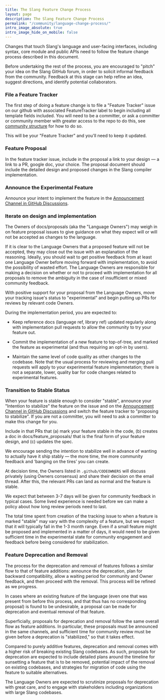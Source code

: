 ```yaml
---
title: The Slang Feature Change Process
layout: page
description: The Slang Feature Change Process
permalink: "/community/language-change-process/"
intro_image_absolute: true
intro_image_hide_on_mobile: false
---
```


Changes that touch Slang's language and user-facing interfaces, including syntax, core module and public APIs need to follow the feature change process described in this document.

Before undertaking the rest of the process, you are encouraged to "pitch" your idea on the Slang GitHub forum, in order to solicit informal feedback from the community. Feedback at this stage can help refine an idea, suggest directions, and identify potential collaborators.

### File a Feature Tracker
The first step of doing a feature change is to file a "Feature Tracker" issue on our github with associated FeatureTracker label to begin including all template fields included. You will need to be a committer, or ask a committer or community member with greater access to the repo to do this, see [community structure](/community/index#community-structure) for how to do so.

This will be your "Feature Tracker" and you'll need to keep it updated.

### Feature Proposal
In the feature tracker issue, include in the proposal a link to your design — a link to a PR, google doc, your choice.
The proposal document should include the detailed design and proposed changes in the Slang compiler implementation.

### Announce the Experimental Feature

Announce your intent to implement the feature in the [Announcement Channel in GitHub Discussions](https://github.com/shader-slang/slang/discussions/categories/announcements).

### Iterate on design and implementation

The Owners of docs/proposals (aka the "Language Owners") may weigh in on feature proposal issues to give guidance on what they expect will or will not be accepted as changes to the language.

If it is clear to the Language Owners that a proposed feature will not be accepted, they may close out the issue with an explanation of the reasoning.
Ideally, you should wait to get positive feedback from at least one Language Owner before moving forward with implementation, to avoid the possibility of wasted effort.
The Language Owners are responsible for making a decision on whether or not to proceed with implementation for all proposals to remove the ambiguity in the case of insufficient or mixed community feedback.

With positive support for your proposal from the Language Owners, move your tracking issue's status to "experimental" and begin putting up PRs for reviews by relevant code Owners.

During the implementation period, you are expected to:

- Keep reference docs (language ref, library ref) updated regularly along with implementation pull requests to allow the community to try your feature out.

- Commit the implementation of a new feature to top-of-tree, and marked the feature as experimental (and thus requiring an opt-in by users).

- Maintain the same level of code quality as other changes to the codebase. Note that the usual process for reviewing and merging pull requests will apply to your experimental feature implemnetation; there is not a separate, lower, quality bar for code changes related to experimental features.

### Transition to Stable Status

When your feature is stable enough to consider "stable", announce your "Intention to stabilize" the feature on the issue and on the [Announcement Channel in GitHub Discussions](https://github.com/shader-slang/slang/discussions/categories/announcements) and switch the feature tracker to "proposing to stabilize". If you are not a committer, you will need to ask a committer to make this change for you.

Include in that PRs that (a) mark your feature stable in the code, (b) creates a doc in docs/feature_proposals/ that is the final form of your feature design, and (c) updates the spec.

We encourage sending the intention to stabilize well in advance of wanting to actually have it ship stably — the more time, the more community feedback and ‘banging on the tires’ you can create.

At decision time, the Owners listed in `.github/CODEOWNERS` will discuss privately (using Owners consensus) and share their decision on the email thread. After this, the relevant PRs can land as normal and the feature is stable.

We expect that between 3-7 days will be given for community feedback in typical cases. Some lived experience is needed before we can make a policy about how long review periods need to last.

The total time spent from creation of the tracking issue to when a feature is marked "stable" may vary with the complexity of a feature, but we expect that it will typically fall in the 1-3 month range. Even if a small feature might be proposed and implemented in a matter of days, it would need to be given sufficient time in the experimental state for community engagement and feedback before being considered for stabilization.

### Feature Deprecation and Removal

The process for the deprecation and removal of features follows a similar flow to that of feature additions: announce the deprecation, plan for backward compatibility, allow a waiting period for community and Owner feedback, and then proceed with the removal. This process will be refined as we progress.

In cases where an existing feature of the language (even one that was present from before this process, and that thus has no corresponding proposal) is found to be undesirable, a proposal can be made for deprecation and eventual removal of that feature.

Superficially, proposals for deprecation and removal follow the same overall flow as feature additions. In particular, these proposals must be announced in the same channels, and sufficient time for community review must be given before a deprecation is "stabilized," so that it takes effect.

Compared to purely additive features, deprecation and removal comes with a higher risk of breaking existing Slang codebases. As such, proposals for deprecation are expected to include detailed plans around the timeline for sunsetting a feature that is to be removed, potential impact of the removal on existing codebases, and strategies for migration of code using the feature to suitable alternatives.

The Language Owners are expected to scrutinize proposals for deprecation with great care, and to engage with stakeholders including organizations with large Slang codebases.
